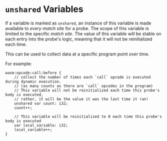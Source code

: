 # `unshared` Variables #

If a variable is marked as `unshared`, an instance of this variable is made available to _every match site_ for a probe.
The scope of this variable is limited to the specific _match site_.
The value of this variable will be stable on each entry into the probe's logic, meaning that it will not be reinitialized each time.

This can be used to collect data at a specific program point _over time_.

For example:
```
wasm:opcode:call:before {
    // collect the number of times each `call` opcode is executed during dynamic execution.
    // (as many counts as there are `call` opcodes in the program)
    // This variable will not be reinitialized each time this probe's body is executed,
    // rather, it will be the value it was the last time it ran!
    unshared var count: i32;
    count++;
    
    // This variable will be reinitialized to 0 each time this probe's body is executed
    var local_variable: i32;
    local_variable++;
}
```
